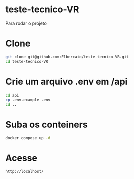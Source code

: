# teste-tecnico-VR

Para rodar o projeto

# Clone

```sh
git clone git@github.com:Elbercaio/teste-tecnico-VR.git
cd teste-tecnico-VR
```

# Crie um arquivo .env em /api

```sh
cd api
cp .env.example .env
cd ..
```

# Suba os conteiners

```sh
docker compose up -d
```

# Acesse

```sh
http://localhost/
```
